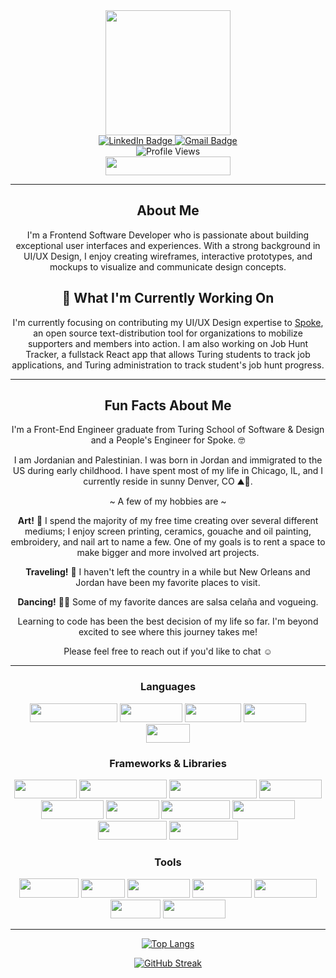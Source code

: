 <div id="header" align="center">
  <img src="https://media.giphy.com/media/QKUx6kHItu3ilaVMdn/giphy.gif" width="200"/>
</div>
<div id="badges" align="center">
  <a href="https://www.linkedin.com/in/karimal-rashdan/"> 
    <img src="https://img.shields.io/badge/LinkedIn-blue?style=for-the-badge&logo=linkedin&logoColor=white" alt="LinkedIn Badge"/>
  </a>
  <a href="mailto: karim.alrashdan@gmail.com">
    <img src="https://img.shields.io/badge/-gmail-red?style=for-the-badge&logo=gmail&logoColor=white" alt="Gmail Badge">
  </a>
</div>
<div align="center">
  <img src="https://komarev.com/ghpvc/?username=KarimAl-Rashdan&color=e4cffc" alt="Profile Views"/>
</div>
<div id="introduction" align="center">
  <img src="https://img.shields.io/badge/Hi%2C%20I'm%20Karim%20Al--Rashdan%20👋🏽-e4cffc" height="30" width="200">
</div>

--- 
<div align="center">
  
## About Me

</div>

<p align="center">I'm a Frontend Software Developer who is passionate about building exceptional user interfaces and experiences. With a strong background in UI/UX Design, I enjoy creating wireframes, interactive prototypes, and mockups to visualize and communicate design concepts.</p>

<div align="center">
  
## 🔭 What I'm Currently Working On

</div>

<p align="center">I'm currently focusing on contributing my UI/UX Design expertise to <a href="https://github.com/StateVoicesNational/Spoke">Spoke</a>, an open source text-distribution tool for organizations to mobilize supporters and members into action. I am also working on Job Hunt Tracker, a fullstack React app that allows Turing students to track job applications, and Turing administration to track student's job hunt progress.
</p>

---

<div align="center">
  
## Fun Facts About Me
  
</div>

<p align="center">I'm a Front-End Engineer graduate from Turing School of Software & Design and a People's Engineer for Spoke. 🤓</p>
<p align="center">I am Jordanian and Palestinian. I was born in Jordan and immigrated to the US during early childhood. I have spent most of my life in Chicago, IL, and I currently reside in sunny Denver, CO ⛰🌻. </p>
<p align="center">~ A few of my hobbies are ~</p>
<p align="center"><strong>Art!</strong> 🎨 I spend the majority of my free time creating over several different mediums; I enjoy  screen printing, ceramics, gouache and oil painting, embroidery, and nail art to name a few. One of my goals is to rent a space to make bigger and more involved art projects. </p>
<p align="center"><strong>Traveling!</strong> 🚐 I haven't left the country in a while but New Orleans and Jordan have been my favorite places to visit. </p>
<p align="center"><strong>Dancing!</strong> 💃🏽 Some of my favorite dances are salsa celaña and vogueing.</p>
<p align="center">Learning to code has been the best decision of my life so far. I'm beyond excited to see where this journey takes me! </p>
<p align="center">Please feel free to reach out if you'd like to chat ☺️</p>

---

<div align="center">
  
### Languages
  
</div>

<div align="center">
  <img src="https://img.shields.io/badge/-JavaScript-333333?logo=javascript&style=for-the-badge" width="140" height="30"/>
  <img src="https://img.shields.io/badge/-HTML-orange?logo=html5&logoColor=white&style=for-the-badge" width="100" height="30"/>
  <img src="https://img.shields.io/badge/-CSS-315780?logo=css3&style=for-the-badge" width="90" height="30"/>
  <img src="https://img.shields.io/badge/-sass-c69?logo=sass&logoColor=white&style=for-the-badge" width="100" height="30"/>
  <img src="https://img.shields.io/badge/-SQL-3E6E93?style=for-the-badge" width="70" height="30"/>
  
</div>

<div align="center">
  
### Frameworks & Libraries
  
</div>

<div align="center">
  <img src="https://img.shields.io/badge/-React-61DAFB?logo=react&logoColor=white&style=for-the-badge" width="100" height="30"/>
  <img src="https://img.shields.io/badge/-Typescript-593d88?logo=typescript&style=for-the-badge" width="140" height="30"/> 
  <img src="https://img.shields.io/badge/-react%20router-f44250?logo=react%20router&logoColor=white&style=for-the-badge" width="140" height="30"/>
  <img src="https://img.shields.io/badge/-Cypress-007780?logo=cypress&logoColor=white&style=for-the-badge" width="100"  height="30"/>
  <img src="https://img.shields.io/badge/-Mocha-8d6748?logo=mocha&logoColor=white&style=for-the-badge" width="100"  height="30"/>
  <img src="https://img.shields.io/badge/-Chai-C4A484?logo=chai&logoColor=white&style=for-the-badge" width="85"  height="30"/>
  <img src="https://img.shields.io/badge/-GraphQL-d64292?logo=graphql&style=for-the-badge" width="110" height="30"/>
  <img src="https://img.shields.io/badge/-Node.js-026e00?logo=node&style=for-the-badge" width="100" height="30"/>
  <img src="https://img.shields.io/badge/-express-259dff?logo=express&style=for-the-badge" width="110" height="30"/>
  <img src="https://img.shields.io/badge/-chart.js-FF6384?logo=chart.js&logoColor=white&style=for-the-badge" width="110" height="30"/> 
  
</div>

<div align="center">  
  
### Tools
  
</div>

<div align="center">
  <img src="https://img.shields.io/badge/-github-black?logo=github&logoColor=white&style=for-the-badge" width="95" height="31"/>
  <img src="https://img.shields.io/badge/-git-orange?logo=git&logoColor=white&style=for-the-badge" width="70" height="30"/>
  <img src="https://img.shields.io/badge/-vs%20code-blue?logo=visual%20studio%20code&logoColor=white&style=for-the-badge" width="100" height="30"/>
  <img src="https://img.shields.io/badge/-repl.it-C73E1D?logo=replit&logoColor=white&style=for-the-badge" width="95" height="30"/>
  <img src="https://img.shields.io/badge/-slack-black?logo=slack&logoColor=white&style=for-the-badge" width="100" height="30"/>
  <img src="https://img.shields.io/badge/-npm-c12127?logo=npm&logoColor=white&style=for-the-badge" width="80"  height="30"/>
  <img src="https://img.shields.io/badge/-figma-2c2c2c?logo=figma&style=for-the-badge" width="100" height="30"/>
</div>

---

<div align="center">
  
 [![Top Langs](https://github-readme-stats.vercel.app/api/top-langs/?username=KarimAl-Rashdan&layout=compact&theme=vision-friendly-dark)](https://github.com/anuraghazra/github-readme-stats)

</div>

<div align="center">
  
  [![GitHub Streak](http://github-readme-streak-stats.herokuapp.com?user=KarimAl-Rashdan&theme=material)](https://git.io/streak-stats)
</div>
